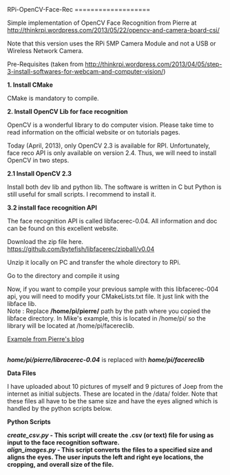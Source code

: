 <html>
<body>
RPi-OpenCV-Face-Rec
===================

Simple implementation of OpenCV Face Recognition from Pierre at http://thinkrpi.wordpress.com/2013/05/22/opencv-and-camera-board-csi/

Note that this version uses the RPi 5MP Camera Module and not a USB or Wireless Network Camera.


Pre-Requisites (taken from http://thinkrpi.wordpress.com/2013/04/05/step-3-install-softwares-for-webcam-and-computer-vision/)

<b> 1. Install CMake </b>

CMake is mandatory to compile.

<pre class="code-text-only" style="display: none;">
<code>sudo apt-get update</code><br>
<code>sudo apt-get install cmake</code>
</pre>

<b> 2. Install OpenCV Lib for face recognition </b>

OpenCV is a wonderful library to do computer vision. Please take time to read information on the official website or on tutorials pages.

Today (April, 2013), only OpenCV 2.3 is available for RPI. Unfortunately, face reco API is only available on version 2.4. Thus, we will need to install OpenCV in two steps.

<b> 2.1 Install OpenCV 2.3 </b>

Install both dev lib and python lib. The software is written in C but Python is still useful for small scripts. I recommend to install it.

<pre class="code-text-only" style="display: none;">
sudo apt-get update
sudo apt-get install libopencv-dev
sudo apt-get install python-opencv
</pre>

<b> 3.2 install face recognition API</b>

The face recognition API is called libfacerec-0.04. All information and doc can be found on this excellent website.

Download the zip file here. https://github.com/bytefish/libfacerec/zipball/v0.04

Unzip it locally on PC and transfer the whole directory to RPi.

Go to the directory and compile it using

<pre class="code-text-only" style="display: none;">
cmake .
make
</pre>

Now, if you want to compile your previous sample with this libfacerec-004 api, you will need to modify your CMakeLists.txt file. It just link with the libface lib.
<br>Note : Replace <b>/home/pi/pierre/</b> path by the path where you copied the libface directory. In Mike's example, this is located in /home/pi/ so the library will be located at /home/pi/facereclib.


<u>Example from Pierre's blog</u> <br>
<pre class="code-text-only" style="display: none;">
cmake_minimum_required(VERSION 2.8)
project( reco )
find_package( OpenCV REQUIRED )
add_executable( displayimage display_image.cpp )
link_directories( <b>/home/pi/pierre/libfacerec-0.04</b> )
target_link_libraries( displayimage /home/pi/pierre/libfacerec-0.04/libopencv_facerec.a ${OpenCV_LIBS} )
</pre>
<br>
<i><b>home/pi/pierre/libracerec-0.04</b></i> is replaced with <i><b>home/pi/facereclib</b></i>

<b> Data Files</b>

I have uploaded about 10 pictures of myself and 9 pictures of Joep from the internet as initial subjects. These are located in the /data/ folder.
Note that these files all have to be the same size and have the eyes aligned which is handled by the python scripts below.

<b> Python Scripts<b>

<i>create_csv.py</i> - This script will create the .csv (or text) file for using as input to the face recognition software.<br>
<i>align_images.py</i> - This script converts the files to a specified size and aligns the eyes. The user inputs the left and right eye locations, the cropping, and overall size of the file.<br>
</body>
</html>
